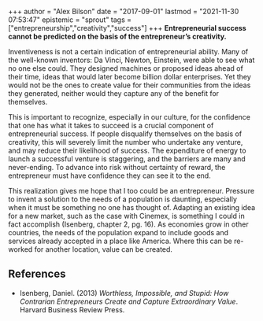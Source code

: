 +++
author = "Alex Bilson"
date = "2017-09-01"
lastmod = "2021-11-30 07:53:47"
epistemic = "sprout"
tags = ["entrepreneurship","creativity","success"]
+++
**Entrepreneurial success cannot be predicted on the basis of the entrepreneur’s creativity.**

Inventiveness is not a certain indication of entrepreneurial ability.  Many of the well-known inventors: Da Vinci, Newton, Einstein, were able to see what no one else could.  They designed machines or proposed ideas ahead of their time, ideas that would later become billion dollar enterprises.  Yet they would not be the ones to create value for their communities from the ideas they generated, neither would they capture any of the benefit for themselves.

This is important to recognize, especially in our culture, for the confidence that one has what it takes to succeed is a crucial component of entrepreneurial success.  If people disqualify themselves on the basis of creativity, this will severely limit the number who undertake any venture, and may reduce their likelihood of success.  The expenditure of energy to launch a successful venture is staggering, and the barriers are many and never-ending.  To advance into risk without certainty of reward, the entrepreneur must have confidence they can see it to the end.

This realization gives me hope that I too could be an entrepreneur.  Pressure to invent a solution to the needs of a population is daunting, especially when it must be something no one has thought of.  Adapting an existing idea for a new market, such as the case with Cinemex, is something I could in fact accomplish (Isenberg, chapter 2, pg. 16).  As economies grow in other countries, the needs of the population expand to include goods and services already accepted in a place like America.  Where this can be re-worked for another location, value can be created.

## References

- Isenberg, Daniel. (2013) _Worthless, Impossible, and Stupid: How Contrarian Entrepreneurs Create and Capture Extraordinary Value_. Harvard Business Review Press.

